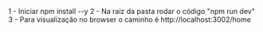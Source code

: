 1 - Iniciar npm install --y
2 - Na raiz da pasta rodar o código "npm run dev"
3 - Para visualização no browser o caminho é http://localhost:3002/home